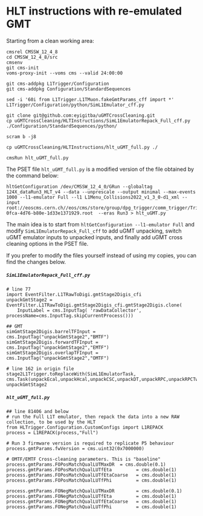 # HLT instructions with re-emulated GMT

Starting from a clean working area:
```
cmsrel CMSSW_12_4_8
cd CMSSW_12_4_8/src
cmsenv
git cms-init
voms-proxy-init --voms cms --valid 24:00:00

git cms-addpkg L1Trigger/Configuration
git cms-addpkg Configuration/StandardSequences

sed -i '60i from L1Trigger.L1TMuon.fakeGmtParams_cff import *' L1Trigger/Configuration/python/SimL1Emulator_cff.py

git clone git@github.com:eyigitba/uGMTCrossCleaning.git
cp uGMTCrossCleaning/HLTInstructions/SimL1EmulatorRepack_Full_cff.py ./Configuration/StandardSequences/python/

scram b -j8

cp uGMTCrossCleaning/HLTInstructions/hlt_uGMT_full.py ./

cmsRun hlt_uGMT_full.py
```

The PSET file `hlt_uGMT_full.py` is a modified version of the file obtained by the command below:
```
hltGetConfiguration /dev/CMSSW_12_4_0/GRun --globaltag 124X_dataRun3_HLT_v4 --data --unprescale --output minimal --max-events 1000 --l1-emulator Full --l1 L1Menu_Collisions2022_v1_3_0-d1_xml --input root://eoscms.cern.ch//eos/cms/store/group/dpg_trigger/comm_trigger/TriggerStudiesGroup/STORM/RAW/Run2022B_HLTPhysics0_run355558/cd851cf4-0fca-4d76-b80e-1d33e1371929.root  --eras Run3 > hlt_uGMT.py
```

The main idea is to start from `hltGetConfiguration --l1-emulator Full` and modify `SimL1EmulatorRepack_Full_cff` to add uGMT unpacking, switch uGMT emulator inputs to unpacked inputs, and finally add uGMT cross cleaning options in the PSET file.

If you prefer to modify the files yourself instead of using my copies, you can find the changes below.

##### `SimL1EmulatorRepack_Full_cff.py`
```
# line 77
import EventFilter.L1TRawToDigi.gmtStage2Digis_cfi
unpackGmtStage2 = EventFilter.L1TRawToDigi.gmtStage2Digis_cfi.gmtStage2Digis.clone(
    InputLabel = cms.InputTag( 'rawDataCollector', processName=cms.InputTag.skipCurrentProcess()))

## GMT
simGmtStage2Digis.barrelTFInput = cms.InputTag("unpackGmtStage2","BMTF")
simGmtStage2Digis.forwardTFInput = cms.InputTag("unpackGmtStage2","EMTF")
simGmtStage2Digis.overlapTFInput = cms.InputTag("unpackGmtStage2","OMTF")

# line 162 in origin file
stage2L1Trigger.toReplaceWith(SimL1EmulatorTask, cms.Task(unpackEcal,unpackHcal,unpackCSC,unpackDT,unpackRPC,unpackRPCTwinMux,unpackTwinMux,unpackOmtf,unpackEmtf,unpackCsctf,unpackBmtf, unpackGmtStage2
```

##### `hlt_uGMT_full.py`
```
## line 81406 and below
# run the Full L1T emulator, then repack the data into a new RAW collection, to be used by the HLT
from HLTrigger.Configuration.CustomConfigs import L1REPACK
process = L1REPACK(process,"Full")

# Run 3 firmware version is required to replicate P5 behaviour
process.gmtParams.fwVersion = cms.uint32(0x7000000)

# OMTF/EMTF Cross-cleaning parameters. This is "baseline"
process.gmtParams.FOPosMatchQualLUTMaxDR  = cms.double(0.1)
process.gmtParams.FOPosMatchQualLUTfEta         = cms.double(1)
process.gmtParams.FOPosMatchQualLUTfEtaCoarse   = cms.double(1)
process.gmtParams.FOPosMatchQualLUTfPhi         = cms.double(1)

process.gmtParams.FONegMatchQualLUTMaxDR        = cms.double(0.1)
process.gmtParams.FONegMatchQualLUTfEta         = cms.double(1)
process.gmtParams.FONegMatchQualLUTfEtaCoarse   = cms.double(1)
process.gmtParams.FONegMatchQualLUTfPhi         = cms.double(1)

```

